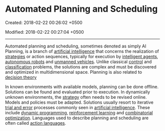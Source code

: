 # Automated Planning and Scheduling

Created: 2018-02-22 00:26:02 +0500

Modified: 2018-02-22 00:27:04 +0500

---

Automated planning and scheduling, sometimes denoted as simply AI Planning,  is a branch of [artificial intelligence](https://en.wikipedia.org/wiki/Artificial_intelligence) that concerns the realization of [strategies](https://en.wikipedia.org/wiki/Strategy) or action sequences, typically for execution by [intelligent agents](https://en.wikipedia.org/wiki/Intelligent_agent), [autonomous robots](https://en.wikipedia.org/wiki/Autonomous_robot) and [unmanned vehicles](https://en.wikipedia.org/wiki/Unmanned_aerial_vehicle). Unlike classical [control](https://en.wikipedia.org/wiki/Control_system) and [classification](https://en.wikipedia.org/wiki/Statistical_classification) problems, the solutions are complex and must be discovered and optimized in multidimensional space. Planning is also related to [decision theory](https://en.wikipedia.org/wiki/Decision_theory)

In known environments with available models, planning can be done offline. Solutions can be found and evaluated prior to execution. In dynamically unknown environments, the [strategy](https://en.wikipedia.org/wiki/Strategy) often needs to be revised online. Models and policies must be adapted. Solutions usually resort to iterative [trial and error](https://en.wikipedia.org/wiki/Trial_and_error) processes commonly seen in [artificial intelligence](https://en.wikipedia.org/wiki/Artificial_intelligence). These include [dynamic programming](https://en.wikipedia.org/wiki/Dynamic_programming), [reinforcement learning](https://en.wikipedia.org/wiki/Reinforcement_learning) and [combinatorial optimization](https://en.wikipedia.org/wiki/Combinatorial_optimization). Languages used to describe planning and scheduling are often called [action languages](https://en.wikipedia.org/wiki/Action_language).
